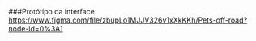 ###Protótipo da interface
https://www.figma.com/file/zbupLo1MJJV326v1xXkKKh/Pets-off-road?node-id=0%3A1
